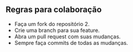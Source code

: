 ## Regras para colaboração

- Faça um fork do repositório 2.
- Crie uma branch para sua feature.
- Abra um pull request com suas mudanças.
- Sempre faça commits de todas as mudanças.